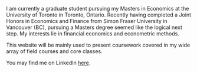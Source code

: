 I am currently a graduate student pursuing my Masters in Economics at the University of Toronto in Toronto, Ontario. Recently having completed a Joint Honors in Economics and Finance from Simon Fraser University in Vancouver (BC), pursuing a Masters degree seemed like the logical next step. My interests lie in financial economics and econometric methods.

This website will be mainly used to present coursework covered in my wide array of field courses and core classes. 

You may find me on LinkedIn [here](https://www.linkedin.com/in/gigilin0/).

